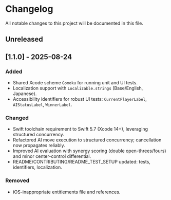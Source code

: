 # Changelog

All notable changes to this project will be documented in this file.

## Unreleased

## [1.1.0] - 2025-08-24

### Added
- Shared Xcode scheme `Gomoku` for running unit and UI tests.
- Localization support with `Localizable.strings` (Base/English, Japanese).
- Accessibility identifiers for robust UI tests: `CurrentPlayerLabel`, `AIStatusLabel`, `WinnerLabel`.

### Changed
- Swift toolchain requirement to Swift 5.7 (Xcode 14+), leveraging structured concurrency.
- Refactored AI move execution to structured concurrency; cancellation now propagates reliably.
- Improved AI evaluation with synergy scoring (double open-threes/fours) and minor center-control differential.
- README/CONTRIBUTING/README_TEST_SETUP updated: tests, identifiers, localization.

### Removed
- iOS-inappropriate entitlements file and references.
